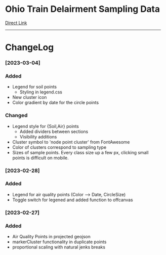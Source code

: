 # Ohio Train Delairment Sampling Data
[Direct Link](https://waterlevelmedium.github.io/OhioTrainEA/)

----

# ChangeLog
### [2023-03-04]
### Added
- Legend for soil points
  - Styling in legend.css
- New cluster icon
- Color gradient by date for the circle points

### Changed
- Legend style for {Soil,Air} points
  - Added dividers between sections
  - Visibility additions
- Cluster symbol to 'node point cluster' from FontAwesome
- Color of clusters correspond to sampling type
- Sizes of sample points. Every class size up a few px, clicking small points is difficult on mobile.

### [2023-02-28]
### Added
- Legend for air quality points (Color --> Date, CircleSize)
- Toggle switch for legened and added function to offcanvas
### [2023-02-27]
### Added
- Air Quality Points in projected geojson
- markerCluster functionality in duplicate points
- proportional scaling with natural jenks breaks
